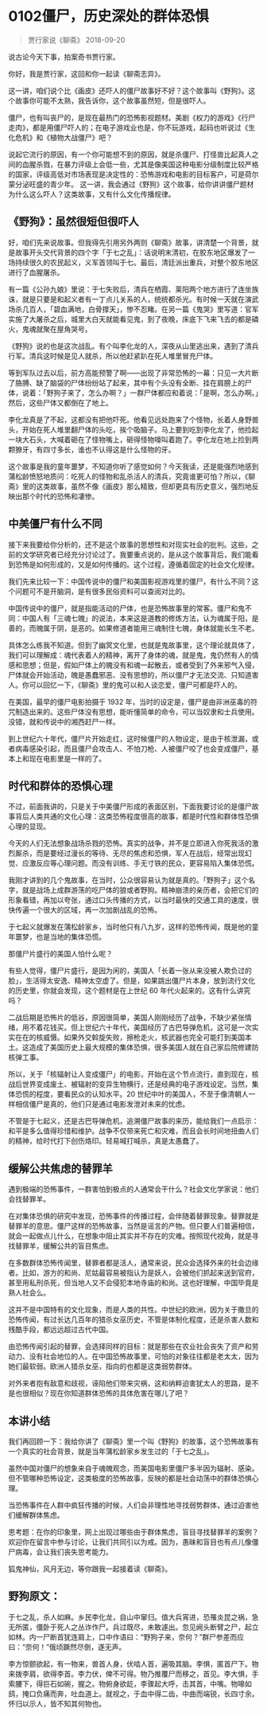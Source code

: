# 0102僵尸，历史深处的群体恐惧
> 贾行家说《聊斋》
2018-09-20

说古论今天下事，拍案奇书贾行家。

你好，我是贾行家，这回和你一起读《聊斋志异》。

这一讲，咱们说个比《画皮》还吓人的僵尸故事好不好？这个故事叫《野狗》。这个故事你可能不太熟，我告诉你，这个故事虽然短，但是很吓人。

僵尸，也有叫丧尸的，是现在最热门的恐怖影视题材。美剧《权力的游戏》《行尸走肉》，都是用僵尸吓人的；在电子游戏业也是，你不玩游戏，起码也听说过《生化危机》和《植物大战僵尸》吧？

说起它流行的原因，有一个你可能想不到的原因，就是杀僵尸、打怪兽比起真人之间的血腥杀戮，在暴力评级上会低一些，尤其是像美国这种电影分级制度比较严格的国家，评级高低对市场表现是决定性的：恐怖游戏和电影的目标客户，可是荷尔蒙分泌旺盛的青少年。
这一讲，我会通过《野狗》这个故事，给你讲讲僵尸题材为什么这么吓人？这类故事，又有什么文化传播规律。

## 《野狗》：虽然很短但很吓人
好，咱们先来说故事。但我得先引用另外两则《聊斋》故事，讲清楚一个背景，就是故事开头交代背景的四个字「于七之乱」：话说明末清初，在胶东地区爆发了一场持续很久的农民起义，义军首领叫于七。最后，清廷派出重兵，对整个胶东地区进行了血腥屠杀。

有一篇《公孙九娘》里说：于七失败后，清兵在栖霞、莱阳两个地方进行了连坐族诛，就是只要是和起义者有一丁点儿关系的人，统统都杀光。有时候一天就在演武场杀几百人，「碧血满地，白骨撑天」，惨不忍睹。在另一篇《鬼哭》里写道：官军实施了大屠杀之后，城里大白天就能看见鬼，到了夜晚，床底下飞来飞去的都是磷火，鬼魂就聚在屋角哭号。

《野狗》说的也是这次战乱。有个叫李化龙的人，深夜从山里逃出来，遇到了清兵行军。清兵这时候是见人就杀，所以他赶紧趴在死人堆里冒充尸体。

等到军队过去以后，前方高能预警了啊——出现了非常恐怖的一幕：只见一大片断了胳膊、缺了脑袋的尸体纷纷站了起来，其中有个头没有全断、挂在肩膀上的尸体，说着：「野狗子来了，怎么办啊？」一群尸体都应和着说：「是啊，怎么办啊。」然后，这些尸体又都倒在了地上。

李化龙真是了不起，这都没有把他吓死。他看见远处跑来了个怪物，长着人身野兽头，开始在死人堆里翻尸体的头吃，挨个吸脑子。马上要到吃到李化龙了，他捡起一块大石头，大喊着砸在了怪物嘴上，砸得怪物嚎叫着跑了。李化龙在地上捡到两颗獠牙，有四寸多长，谁也不认得这是什么怪物的牙。

这个故事是我的童年噩梦，不知道你听了感觉如何？今天我读，还是能强烈地感到蒲松龄愤怒地质问：吃死人的怪物和乱杀活人的清兵，究竟谁更可怕？所以，《聊斋》里的这类故事，虽然不像《画皮》那么精致，但却更具有历史意义，强烈地反映出那个时代的恐怖和凄惨。

## 中美僵尸有什么不同
接下来我要给你分析的，还不是这个故事的思想性和对现实社会的批判。这些，之前的文学研究者已经充分讨论过了。我要重点说的，是从这个故事背后，我们能看到恐怖是如何形成的，又是如何传播的。这个过程，遵循着固定的社会文化规律。

我们先来比较一下：中国传说中的僵尸和美国影视游戏里的僵尸，有什么不同？这个问题可不是开脑洞，是有很多民俗资料可以查阅对比的。

中国传说中的僵尸，就是指能活动的尸体，也是恐怖故事里的常客。僵尸和鬼不同：中国人有「三魂七魄」的说法，本来这是道教的修炼方法，认为魂属于阳，是善的，而魄属于阴，是恶的。如果修道者能用三魂制住七魄，身体就能长生不老。

具体怎么练我不知道。但到了幽冥文化里，也就是鬼故事里，这个理论就具体了，我们可以理解成：魂代表着人的精神，离开了身体的魂，就是鬼，鬼仍然有人的情感和思想；但是，假如尸体上的魄没有和魂一起散去，或者受到了外来邪气入侵，尸体就会开始活动，魄是愚蠢邪恶、没有思想的，所以僵尸才无法交流、只知道害人。你可以回忆一下，《聊斋》里的鬼可以和人谈恋爱，僵尸可都是吓人的。

在美国，最早的僵尸电影拍摄于 1932 年，当时的设定是，僵尸是由非洲巫毒的符咒制造出来的。这些尸体没有思想，能听懂简单的命令，可以当奴隶和士兵使用。没错，就和传说中的湘西赶尸一样。

到上世纪六十年代，僵尸片开始走红，这时候僵尸的人物设定，是由于核泄漏，或者病毒感染引起，而且僵尸会攻击人、不怕刀枪、人被僵尸咬了也会变成僵尸，基本上和现在电影里是一样的了。

## 时代和群体的恐惧心理
不过，前面我讲的，只是关于中美僵尸形成的表面区别，下面我要讨论的是僵尸故事背后人类共通的文化心理：这类恐怖程度很高的故事，都是时代性和群体性恐惧心理的显现。

今天的人们无法想象战场杀戮的恐怖。真实的战争，并不是立即进入你死我活的激烈厮杀，而是要经过漫长的等待、无尽的焦虑和恐惧，军人在战后，经常出现幻觉、应激反应等心理问题。而没有训练、手无寸铁的民众，更容易陷入集体恐慌。

我刚才讲到的几个鬼故事，在当时，公众很容易认为就是真的。「野狗子」这个名字，就是战场上成群游荡的吃尸体的狼或者野狗。精神崩溃的亲历者，会把它们的形象看错，再加以夸张，通过口头传播的方式，以当时最快的交通工具的速度，很快传遍一个很大的区域，再一次加剧战乱的恐怖。

于七起义就爆发在蒲松龄家乡，当时他只有八九岁，这样的恐怖传闻，既是他的童年噩梦，也是当地的集体恐慌。

那僵尸片盛行的美国人怕什么呢？

有些人觉得，僵尸片盛行，是因为闲的，美国人「长着一张从来没被人欺负过的脸」，生活得太安逸、精神太空虚了。但是，如果跳出僵尸片本身，放到流行文化的历史里，你就会发现，这个题材是在上世纪 60 年代火起来的。这有什么讲究吗？

二战后期是恐怖片的低谷，原因很简单，美国人刚刚经历了战争，不缺少紧张情绪，用不着花钱买。但上世纪六十年代，美国经历了古巴导弹危机，这可是一次实实在在的核威慑。如果外交斡旋失败，擦枪走火，核武器也完全可能打到美国本土。这造成了美国历史上最大规模的集体恐惧，很多美国人就在自己家后院修建防核弹工事。

所以，关于「核辐射让人变成僵尸」的电影，开始在这个节点流行，直到现在，核战后世界变成废土、被辐射的变异生物横行，还是经典的电子游戏设定。当然，集体恐慌的程度，要看民众的认知水平。20 世纪中叶的美国人，不至于像清朝人一样相信僵尸是真的，他们只是通过电影发泄对未来的忧虑。

不管是于七起义，还是古巴导弹危机，追溯僵尸故事的来历，能给我们一点启示：和平是多么值得珍惜和维护。战争不仅带来死亡和灾难，而且会长时间地扭曲人们的精神，给时代打下创伤烙印。轻易喊打喊杀，真是太愚蠢了。

## 缓解公共焦虑的替罪羊
遇到极端的恐怖事件，一群害怕到极点的人通常会干什么？社会文化学家说：他们会找替罪羊。

在对集体恐惧的研究中发现，恐怖事件的传播过程，会伴随着替罪现象。替罪就是替罪羊的意思。僵尸这样的恐怖故事，当然是谣言的产物。但只要人们普遍相信，就会一起做点儿什么，在想象中阻止其实并不存在的灾难。按照现代视角，就是寻找替罪羊，缓解公共的盲目焦虑。

在多数群体恐怖传闻里，替罪者都是活人，通常来说，民众会选择外来的社会边缘者。比如，游方的和尚、尼姑最容易被指认为是妖人，会被他们抓起来送到官府，甚至用私刑杀死，但当地人又不会侵犯本地寺庙的和尚。这也好理解，中国毕竟是熟人社会么。

这并不是中国特有的文化现象，而是人类的共性。中世纪的欧洲，因为关于撒旦的恐怖传闻，有过长达几百年的猎杀女巫历史，不管是体制化程度，还是杀害人数和残酷手段，都远远超过古代中国。

由恐怖传闻引起的替罪，会选择同样的目标：就是那些在农业社会丧失了资产和劳动力、没有社会地位的人。在中国恐怖故事里，可怕的对象往往都是老太太，因为她们最软弱。欧洲人猎杀女巫，指向的也都是这类弱势群体。

对外来者抱有敌意和歧视，诬陷他们带来灾祸，这和纳粹迫害犹太人的思路，是不是也很相似？现在你知道群体恐怖的具体危害在哪儿了吧？

## 本讲小结
我们再回顾一下：我给你讲了《聊斋》里一个叫《野狗》的故事，这个恐怖故事有一个真实的社会背景，就是当年蒲松龄家乡发生过的「于七之乱」。

虽然中国对僵尸的想象来自于魂魄观念，而美国电影里僵尸多半因为辐射、感染。但不管哪种恐怖设定，这类极度的恐怖故事，反映的都是社会动荡中的群体恐惧心理。

当恐怖事件在人群中疯狂传播的时候，人们会非理性地寻找弱势群体，通过迫害他们缓解群体焦虑。

思考题：在你的印象里，网上出现过哪些由于群体焦虑，盲目寻找替罪羊的案例？欢迎你在留言中参与讨论，让我们共同引以为戒。因为，愚昧和盲目也有点儿像僵尸病毒，会让我们丧失思考能力。

狐鬼神仙，风月无边，等你跟我一起接着读《聊斋》。

## 野狗原文：
于七之乱，杀人如麻。乡民李化龙，自山中窜归。值大兵宵进，恐罹炎昆之祸，急无所匿，僵卧于死人之丛诈作尸。兵过既尽，未敢遽出。忽见阙头断臂之尸，起立如林。内一尸断首犹连肩上，口中作语曰：“野狗子来，奈何？”群尸参差而应曰：“奈何！”俄顷蹶然尽倒，遂无声。

李方惊颤欲起，有一物来，兽首人身，伏啮人首，遍吸其脑。李惧，匿首尸下。物来拨李肩，欲得李首。李力伏，俾不可得。物乃推覆尸而移之，首见。李大惧，手索腰下，得巨石如碗，握之。物俯身欲龁，李骤起大呼，击其首，中嘴。物嗥如鸱，掩口负痛而奔，吐血道上。就视之，于血中得二齿，中曲而端锐，长四寸余。怀归以示人，皆不知其何物也。



